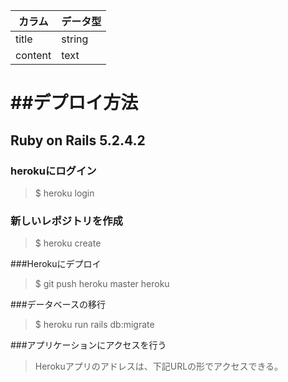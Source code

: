 |  カラム  |  データ型 |
| ---- | ---- |
|  title  | string  |
|  content  |  text  |


##デプロイ方法
============

Ruby on Rails 5.2.4.2
------------

### herokuにログイン

>$ heroku login

### 新しいレポジトリを作成

>$ heroku create

###Herokuにデプロイ
>$ git push heroku master heroku

###データベースの移行

>$ heroku run rails db:migrate

###アプリケーションにアクセスを行う
>Herokuアプリのアドレスは、下記URLの形でアクセスできる。
